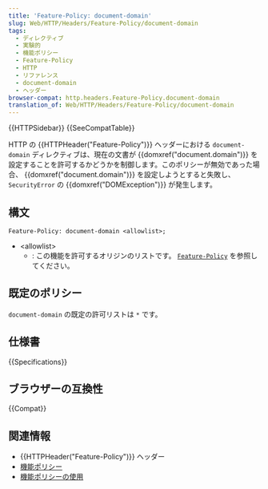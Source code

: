 ```yaml
---
title: 'Feature-Policy: document-domain'
slug: Web/HTTP/Headers/Feature-Policy/document-domain
tags:
  - ディレクティブ
  - 実験的
  - 機能ポリシー
  - Feature-Policy
  - HTTP
  - リファレンス
  - document-domain
  - ヘッダー
browser-compat: http.headers.Feature-Policy.document-domain
translation_of: Web/HTTP/Headers/Feature-Policy/document-domain
---
```

{{HTTPSidebar}} {{SeeCompatTable}}

HTTP の {{HTTPHeader("Feature-Policy")}} ヘッダーにおける `document-domain` ディレクティブは、現在の文書が {{domxref("document.domain")}} を設定することを許可するかどうかを制御します。このポリシーが無効であった場合、 {{domxref("document.domain")}} を設定しようとすると失敗し、 `SecurityError` の {{domxref("DOMException")}} が発生します。

## 構文

```
Feature-Policy: document-domain <allowlist>;
```

- \<allowlist>
  - : この機能を許可するオリジンのリストです。 [`Feature-Policy`](/ja/docs/Web/HTTP/Headers/Feature-Policy#syntax) を参照してください。

## 既定のポリシー

`document-domain` の既定の許可リストは `*` です。

## 仕様書

{{Specifications}}

## ブラウザーの互換性

{{Compat}}

## 関連情報

- {{HTTPHeader("Feature-Policy")}} ヘッダー
- [機能ポリシー](/ja/docs/Web/HTTP/Feature_Policy)
- [機能ポリシーの使用](/ja/docs/Web/HTTP/Feature_Policy/Using_Feature_Policy)
